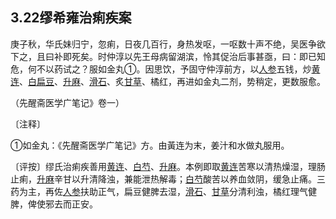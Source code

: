 ## 3.22缪希雍治痢疾案

庚子秋，华氏妹归宁，忽痢，日夜几百行，身热发呕，一呕数十声不绝，吴医争欲下之，且曰补即死矣。时仲淳以先王母病留湖滨，怜其促治后事甚亟，曰：即已知危，何不以药试之？服如金丸①。因思饮，予固守仲淳前方，以[人参](https://www.gmzyjc.com/read/bc/bc17-0.1.1.0.0.md)五钱，炒[黄连](https://www.gmzyjc.com/read/bc/bc03-0.2.2.0.0.md)、[白扁豆](https://www.gmzyjc.com/read/bc/bc17-0.1.7.0.0.md)、[升麻](https://www.gmzyjc.com/read/bc/bc01-1.2.10.0.0.md)、[滑石](https://www.gmzyjc.com/read/bc/bc05-0.0.7.0.0.md)、炙[甘草](https://www.gmzyjc.com/read/bc/bc17-0.1.8.0.0.md)、橘红，再进如金丸二剂，势稍定，更数服愈。

（先醒斋医学广笔记》卷一）

〔注释〕

①如金丸：《先醒斋医学广笔记》方。由黃连为末，姜汁和水做丸服用。

〔评按〕缪氏治痢疾善用[黄连](https://www.gmzyjc.com/read/bc/bc03-0.2.2.0.0.md)、[白芍](https://www.gmzyjc.com/read/bc/bc17-0.3.4.0.0.md)、[升麻](https://www.gmzyjc.com/read/bc/bc01-1.2.10.0.0.md)。本例即取[黄连](https://www.gmzyjc.com/read/bc/bc03-0.2.2.0.0.md)苦寒以清热燥湿，理肠止痢，[升麻](https://www.gmzyjc.com/read/bc/bc01-1.2.10.0.0.md)辛甘以升清降浊，兼能泄热解毒；[白芍](https://www.gmzyjc.com/read/bc/bc17-0.3.4.0.0.md)酸苦以养血敛阴，缓急止痛。三药为主，再佐[人参](https://www.gmzyjc.com/read/bc/bc17-0.1.1.0.0.md)扶助正气，扁豆健脾去湿，[滑石](https://www.gmzyjc.com/read/bc/bc05-0.0.7.0.0.md)、[甘草](https://www.gmzyjc.com/read/bc/bc17-0.1.8.0.0.md)分清利浊，橘红理气健脾，俾使邪去而正安。
